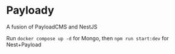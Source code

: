 # Payloady

A fusion of PayloadCMS and NestJS  

Run `docker compose up -d` for Mongo, then `npm run start:dev` for Nest+Payload  

